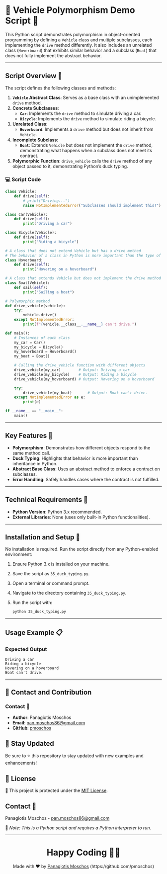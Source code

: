 # 🚗 Vehicle Polymorphism Demo Script 🔧

This Python script demonstrates polymorphism in object-oriented programming by defining a `Vehicle` class and multiple subclasses, each implementing the `drive` method differently. It also includes an unrelated class (`Hoverboard`) that exhibits similar behavior and a subclass (`Boat`) that does not fully implement the abstract behavior.

---

## Script Overview 📘

The script defines the following classes and methods:

1. **`Vehicle` Abstract Class**: Serves as a base class with an unimplemented `drive` method.
2. **Concrete Subclasses**:
   - **`Car`**: Implements the `drive` method to simulate driving a car.
   - **`Bicycle`**: Implements the `drive` method to simulate riding a bicycle.
3. **Unrelated Class**:
   - **`Hoverboard`**: Implements a `drive` method but does not inherit from `Vehicle`.
4. **Incomplete Subclass**:
   - **`Boat`**: Extends `Vehicle` but does not implement the `drive` method, demonstrating what happens when a subclass does not meet its contract.
5. **Polymorphic Function**: `drive_vehicle` calls the `drive` method of any object passed to it, demonstrating Python’s duck typing.

### :computer: Script Code

```python
class Vehicle:
    def drive(self):
        # print("Driving...")
        raise NotImplementedError("Subclasses should implement this!")

class Car(Vehicle):
    def drive(self):
        print("Driving a car")

class Bicycle(Vehicle):
    def drive(self):
        print("Riding a bicycle")

# A class that does not extend Vehicle but has a drive method
# The behavior of a class in Python is more important than the type of the instance.
class Hoverboard:
    def drive(self):
        print("Hovering on a hoverboard")

# A class that extends Vehicle but does not implement the drive method
class Boat(Vehicle):
    def sail(self):
        print("Sailing a boat")

# Polymorphic method
def drive_vehicle(vehicle):
    try:
        vehicle.drive()
    except NotImplementedError:
        print(f"{vehicle.__class__.__name__} can't drive.")

def main():
    # Instances of each class
    my_car = Car()
    my_bicycle = Bicycle()
    my_hoverboard = Hoverboard()
    my_boat = Boat()

    # Calling the drive_vehicle function with different objects
    drive_vehicle(my_car)        # Output: Driving a car
    drive_vehicle(my_bicycle)    # Output: Riding a bicycle
    drive_vehicle(my_hoverboard) # Output: Hovering on a hoverboard

    try:
        drive_vehicle(my_boat)       # Output: Boat can't drive.
    except NotImplementedError as e:
        print(e)

if __name__ == "__main__":
    main()
```

---

## Key Features 🌟

- **Polymorphism**: Demonstrates how different objects respond to the same method call.
- **Duck Typing**: Highlights that behavior is more important than inheritance in Python.
- **Abstract Base Class**: Uses an abstract method to enforce a contract on subclasses.
- **Error Handling**: Safely handles cases where the contract is not fulfilled.

---

## Technical Requirements 🔧

- **Python Version**: Python 3.x recommended.
- **External Libraries**: None (uses only built-in Python functionalities).

---

## Installation and Setup 🚀

No installation is required. Run the script directly from any Python-enabled environment:

1. Ensure Python 3.x is installed on your machine.
2. Save the script as `35_duck_typing.py`.
3. Open a terminal or command prompt.
4. Navigate to the directory containing `35_duck_typing.py`.
5. Run the script with:

   ```bash
   python 35_duck_typing.py
   ```

---

## Usage Example 📋

### Expected Output

```plaintext
Driving a car
Riding a bicycle
Hovering on a hoverboard
Boat can't drive.
```

---

## 📲 Contact and Contribution

### Contact 📧
- **Author**: Panagiotis Moschos
- **Email**: pan.moschos86@gmail.com
- **GitHub**: [pmoschos](https://github.com/pmoschos)

## 📢 Stay Updated

Be sure to ⭐ this repository to stay updated with new examples and enhancements!

## 📄 License
🔐 This project is protected under the [MIT License](https://mit-license.org/).

## Contact 📧
Panagiotis Moschos - pan.moschos86@gmail.com

🔗 *Note: This is a Python script and requires a Python interpreter to run.*

---
<h1 align=center>Happy Coding 👨‍💻 </h1>

<p align="center">
  Made with ❤️ by
  <a href="https://www.linkedin.com/in/panagiotis-moschos" target="_blank">
  Panagiotis Moschos</a> (https://github.com/pmoschos)
</p>

